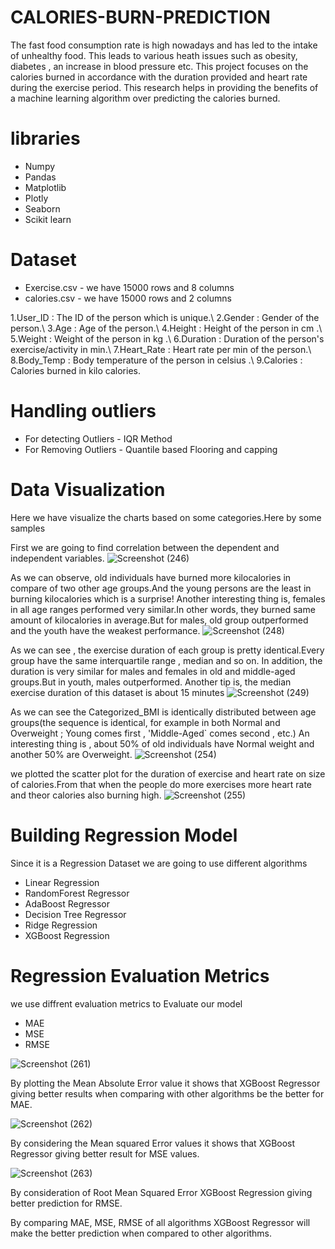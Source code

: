 # CALORIES-BURN-PREDICTION
The fast food consumption rate is high nowadays and has led to the intake of unhealthy food. This leads to various heath issues such as obesity, diabetes , an increase in blood pressure etc. This project focuses on the calories burned in accordance with the duration provided and heart rate during the exercise period. This research helps in providing the benefits of a machine learning algorithm over predicting the calories burned.
# libraries
<ul>
<li>Numpy
<li>Pandas
<li>Matplotlib
<li>Plotly
<li>Seaborn
<li>Scikit learn
</ul>

# Dataset
<ul>
<li>Exercise.csv - we have 15000 rows and 8 columns
<li>calories.csv - we have 15000 rows and 2 columns
</ul>

1.User_ID : The ID of the person which is unique.\ 
2.Gender : Gender of the person.\ 
3.Age : Age of the person.\ 
4.Height : Height of the person in cm .\ 
5.Weight : Weight of the person in kg .\ 
6.Duration : Duration of the person's exercise/activity in min.\ 
7.Heart_Rate : Heart rate per min of the person.\ 
8.Body_Temp : Body temperature of the person in celsius .\ 
9.Calories : Calories burned in kilo calories.

# Handling outliers
<ul>
<li>For detecting Outliers - IQR Method
<li>For Removing Outliers  - Quantile based Flooring and capping
</ul>
  
# Data Visualization

Here we have visualize the charts based on some categories.Here by some samples

First we are going to find correlation between the dependent and independent variables.
![Screenshot (246)](https://user-images.githubusercontent.com/94120618/156772364-1b77774b-7259-4277-981a-da101a91684e.png)

As we can observe, old individuals have burned more kilocalories in compare of two other age groups.And the young persons are the least in burning kilocalories which is a surprise!
Another interesting thing is, females in all age ranges performed very similar.In other words, they burned same amount of kilocalories in average.But for males, old group outperformed and the youth have the weakest performance.
![Screenshot (248)](https://user-images.githubusercontent.com/94120618/156773195-22e4d838-1157-4860-9418-60dd3dd314e0.png)

As we can see , the exercise duration of each group is pretty identical.Every group have the same interquartile range , median and so on.
In addition, the duration is very similar for males and females in old and middle-aged groups.But in youth, males outperformed.
Another tip is, the median exercise duration of this dataset is about 15 minutes
![Screenshot (249)](https://user-images.githubusercontent.com/94120618/156773440-aab3da1d-7b33-4a3f-89c3-d39a0dce5867.png)

As we can see the Categorized_BMI is identically distributed between age groups(the sequence is identical, for example in both Normal and Overweight ; Young comes first , 'Middle-Aged` comes second , etc.)
An interesting thing is , about 50% of old individuals have Normal weight and another 50% are Overweight.
![Screenshot (254)](https://user-images.githubusercontent.com/94120618/156773599-21a50668-2477-48c9-b085-24c442a8684e.png)

we plotted the scatter plot for the duration of exercise and heart rate on size of calories.From that when the people do more exercises more heart rate and theor
calories also burning high.
![Screenshot (255)](https://user-images.githubusercontent.com/94120618/156773983-a9007d10-bf03-4545-9ad6-764de43b4bf6.png)

# Building Regression Model
Since it is a Regression Dataset we are going to use different algorithms
<ul>
<li>Linear Regression
<li>RandomForest Regressor
<li>AdaBoost Regressor
<li>Decision Tree Regressor
<li>Ridge Regression
<li>XGBoost Regression
</ul>

# Regression Evaluation Metrics

we use diffrent evaluation metrics to Evaluate our model
<ul>
<li>MAE
<li>MSE
<li>RMSE
</ul>

![Screenshot (261)](https://user-images.githubusercontent.com/94120618/157043801-2985753b-95cd-44ec-ac3c-8a67567a34f9.png)


By plotting the Mean Absolute Error value it shows that XGBoost Regressor giving better results when comparing with other algorithms be the better for MAE.


![Screenshot (262)](https://user-images.githubusercontent.com/94120618/157043875-a8b41cc4-627d-409f-9202-fa6aa7cdd9e5.png)


By considering the Mean squared Error values it shows that XGBoost Regressor giving better result for MSE values.


![Screenshot (263)](https://user-images.githubusercontent.com/94120618/157044463-04b5ae04-5ff5-44f3-8bf7-7411f81cbde1.png)


By consideration of Root Mean Squared Error XGBoost Regression giving better prediction for RMSE.

By comparing MAE, MSE, RMSE of all algorithms XGBoost Regressor will make the better prediction when compared to other algorithms.
